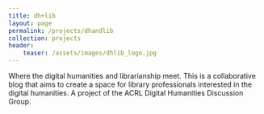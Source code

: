 ```yaml
---
title: dh+lib
layout: page
permalink: /projects/dhandlib
collection: projects
header:
    teaser: /assets/images/dhlib_logo.jpg
---
```


Where the digital humanities and librarianship meet. This is a collaborative blog that aims to create a space for library professionals interested in the digital humanities. A project of the ACRL Digital Humanities Discussion Group.